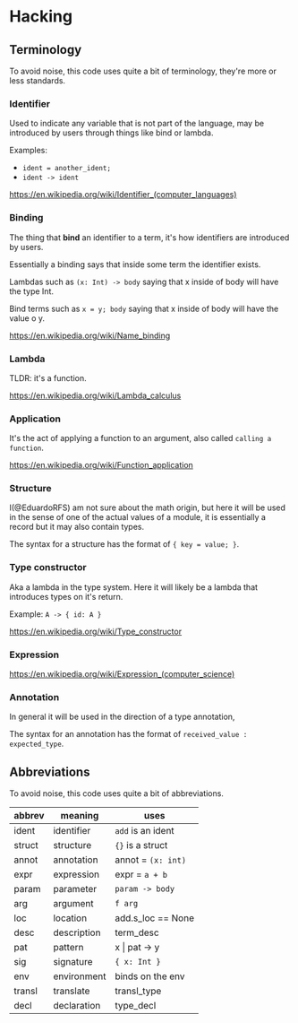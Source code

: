 # Hacking

## Terminology

To avoid noise, this code uses quite a bit of terminology, they're more or less standards.

### Identifier

Used to indicate any variable that is not part of the language, may be introduced by users through things like bind or lambda.

Examples:

- `ident = another_ident;`
- `ident -> ident`

https://en.wikipedia.org/wiki/Identifier_(computer_languages)

### Binding

The thing that **bind** an identifier to a term, it's how identifiers are introduced by users.

Essentially a binding says that inside some term the identifier exists.

Lambdas such as `(x: Int) -> body` saying that x inside of body will have the type Int.

Bind terms such as `x = y; body` saying that x inside of body will have the value o y.

https://en.wikipedia.org/wiki/Name_binding

### Lambda

TLDR: it's a function.

https://en.wikipedia.org/wiki/Lambda_calculus

### Application

It's the act of applying a function to an argument, also called `calling a function`.

https://en.wikipedia.org/wiki/Function_application

### Structure

I(@EduardoRFS) am not sure about the math origin, but here it will be used in the sense of one of the actual values of a module, it is essentially a record but it may also contain types.

The syntax for a structure has the format of `{ key = value; }`.

### Type constructor

Aka a lambda in the type system. Here it will likely be a lambda that introduces types on it's return.

Example:
`A -> { id: A } `

https://en.wikipedia.org/wiki/Type_constructor

### Expression

https://en.wikipedia.org/wiki/Expression_(computer_science)

### Annotation

In general it will be used in the direction of a type annotation,

The syntax for an annotation has the format of `received_value : expected_type`.

## Abbreviations

To avoid noise, this code uses quite a bit of abbreviations.

| abbrev | meaning     | uses               |
| ------ | ----------- | ------------------ |
| ident  | identifier  | `add` is an ident  |
| struct | structure   | `{}` is a struct   |
| annot  | annotation  | annot = `(x: int)` |
| expr   | expression  | expr = `a + b`     |
| param  | parameter   | `param -> body`    |
| arg    | argument    | `f arg`            |
| loc    | location    | add.s_loc == None  |
| desc   | description | term_desc          |
| pat    | pattern     | x \| pat -> y      |
| sig    | signature   | `{ x: Int }`       |
| env    | environment | binds on the env   |
| transl | translate   | transl_type        |
| decl   | declaration | type_decl          |

